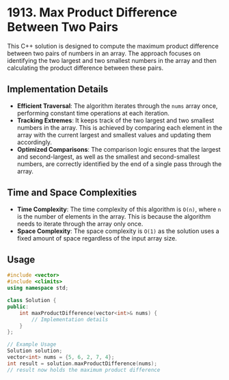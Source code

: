 # 1913. Max Product Difference Between Two Pairs

This C++ solution is designed to compute the maximum product difference between two pairs of numbers in an array. The approach focuses on identifying the two largest and two smallest numbers in the array and then calculating the product difference between these pairs.

## Implementation Details

- **Efficient Traversal**: The algorithm iterates through the `nums` array once, performing constant time operations at each iteration.
- **Tracking Extremes**: It keeps track of the two largest and two smallest numbers in the array. This is achieved by comparing each element in the array with the current largest and smallest values and updating them accordingly.
- **Optimized Comparisons**: The comparison logic ensures that the largest and second-largest, as well as the smallest and second-smallest numbers, are correctly identified by the end of a single pass through the array.

## Time and Space Complexities

- **Time Complexity**: The time complexity of this algorithm is `O(n)`, where `n` is the number of elements in the array. This is because the algorithm needs to iterate through the array only once.
- **Space Complexity**: The space complexity is `O(1)` as the solution uses a fixed amount of space regardless of the input array size.

## Usage

```cpp
#include <vector>
#include <climits>
using namespace std;

class Solution {
public:
    int maxProductDifference(vector<int>& nums) {
        // Implementation details
    }
};

// Example Usage
Solution solution;
vector<int> nums = {5, 6, 2, 7, 4};
int result = solution.maxProductDifference(nums);
// result now holds the maximum product difference
